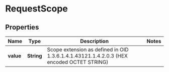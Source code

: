 

# RequestScope


## Properties

| Name | Type | Description | Notes |
|------------ | ------------- | ------------- | -------------|
|**value** | **String** | Scope extension as defined in OID 1.3.6.1.4.1.43121.1.4.2.0.3 (HEX encoded OCTET STRING) |  |



